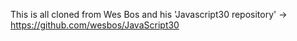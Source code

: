 This is all cloned from Wes Bos and his 'Javascript30 repository' -> https://github.com/wesbos/JavaScript30
